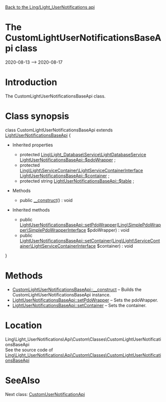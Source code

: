 [Back to the Ling/Light_UserNotifications api](https://github.com/lingtalfi/Light_UserNotifications/blob/master/doc/api/Ling/Light_UserNotifications.md)



The CustomLightUserNotificationsBaseApi class
================
2020-08-13 --> 2020-08-17






Introduction
============

The CustomLightUserNotificationsBaseApi class.



Class synopsis
==============


class <span class="pl-k">CustomLightUserNotificationsBaseApi</span> extends [LightUserNotificationsBaseApi](https://github.com/lingtalfi/Light_UserNotifications/blob/master/doc/api/Ling/Light_UserNotifications/Api/Generated/Classes/LightUserNotificationsBaseApi.md)  {

- Inherited properties
    - protected [Ling\Light_Database\Service\LightDatabaseService](https://github.com/lingtalfi/Light_Database/blob/master/doc/api/Ling/Light_Database/Service/LightDatabaseService.md) [LightUserNotificationsBaseApi::$pdoWrapper](#property-pdoWrapper) ;
    - protected [Ling\Light\ServiceContainer\LightServiceContainerInterface](https://github.com/lingtalfi/Light/blob/master/doc/api/Ling/Light/ServiceContainer/LightServiceContainerInterface.md) [LightUserNotificationsBaseApi::$container](#property-container) ;
    - protected string [LightUserNotificationsBaseApi::$table](#property-table) ;

- Methods
    - public [__construct](https://github.com/lingtalfi/Light_UserNotifications/blob/master/doc/api/Ling/Light_UserNotifications/Api/Custom/Classes/CustomLightUserNotificationsBaseApi/__construct.md)() : void

- Inherited methods
    - public [LightUserNotificationsBaseApi::setPdoWrapper](https://github.com/lingtalfi/Light_UserNotifications/blob/master/doc/api/Ling/Light_UserNotifications/Api/Generated/Classes/LightUserNotificationsBaseApi/setPdoWrapper.md)([Ling\SimplePdoWrapper\SimplePdoWrapperInterface](https://github.com/lingtalfi/SimplePdoWrapper/blob/master/doc/api/Ling/SimplePdoWrapper/SimplePdoWrapperInterface.md) $pdoWrapper) : void
    - public [LightUserNotificationsBaseApi::setContainer](https://github.com/lingtalfi/Light_UserNotifications/blob/master/doc/api/Ling/Light_UserNotifications/Api/Generated/Classes/LightUserNotificationsBaseApi/setContainer.md)([Ling\Light\ServiceContainer\LightServiceContainerInterface](https://github.com/lingtalfi/Light/blob/master/doc/api/Ling/Light/ServiceContainer/LightServiceContainerInterface.md) $container) : void

}






Methods
==============

- [CustomLightUserNotificationsBaseApi::__construct](https://github.com/lingtalfi/Light_UserNotifications/blob/master/doc/api/Ling/Light_UserNotifications/Api/Custom/Classes/CustomLightUserNotificationsBaseApi/__construct.md) &ndash; Builds the CustomLightUserNotificationsBaseApi instance.
- [LightUserNotificationsBaseApi::setPdoWrapper](https://github.com/lingtalfi/Light_UserNotifications/blob/master/doc/api/Ling/Light_UserNotifications/Api/Generated/Classes/LightUserNotificationsBaseApi/setPdoWrapper.md) &ndash; Sets the pdoWrapper.
- [LightUserNotificationsBaseApi::setContainer](https://github.com/lingtalfi/Light_UserNotifications/blob/master/doc/api/Ling/Light_UserNotifications/Api/Generated/Classes/LightUserNotificationsBaseApi/setContainer.md) &ndash; Sets the container.





Location
=============
Ling\Light_UserNotifications\Api\Custom\Classes\CustomLightUserNotificationsBaseApi<br>
See the source code of [Ling\Light_UserNotifications\Api\Custom\Classes\CustomLightUserNotificationsBaseApi](https://github.com/lingtalfi/Light_UserNotifications/blob/master/Api/Custom/Classes/CustomLightUserNotificationsBaseApi.php)



SeeAlso
==============
Next class: [CustomUserNotificationApi](https://github.com/lingtalfi/Light_UserNotifications/blob/master/doc/api/Ling/Light_UserNotifications/Api/Custom/Classes/CustomUserNotificationApi.md)<br>

